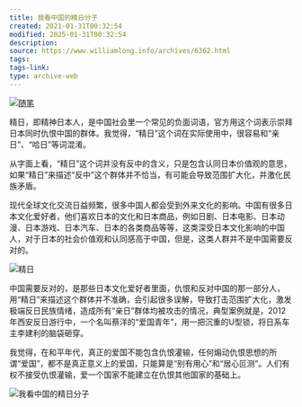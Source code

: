 ```yaml
---
title: 我看中国的精日分子
created: 2021-01-31T00:32:54
modified: 2025-01-31T00:32:54
description: 
source: https://www.williamlong.info/archives/6362.html
tags: 
tags-link: 
type: archive-web
---
```

[![随笔](https://www.williamlong.info/logo/Feeling.gif)](https://www.williamlong.info/tag/Feeling.html)

精日，即精神日本人，是中国社会里一个常见的负面词语，官方用这个词表示崇拜日本同时仇恨中国的群体。我觉得，“精日”这个词在实际使用中，很容易和“亲日”、“哈日”等词混淆。

从字面上看，“精日”这个词并没有反中的含义，只是包含认同日本价值观的意思，如果“精日”来描述“反中”这个群体并不恰当，有可能会导致范围扩大化，并激化民族矛盾。

现代全球文化交流日益频繁，很多中国人都会受到外来文化的影响。中国有很多日本文化爱好者，他们喜欢日本的文化和日本商品，例如日剧、日本电影、日本动漫、日本游戏、日本汽车、日本的各类商品等等，这类深受日本文化影响的中国人，对于日本的社会价值观和认同感高于中国，但是，这类人群并不是中国需要反对的。

![精日](https://www.williamlong.info/upload/6362_1.jpg)

中国需要反对的，是那些日本文化爱好者里面，仇恨和反对中国的那一部分人，用“精日”来描述这个群体并不准确，会引起很多误解，导致打击范围扩大化，激发极端反日民族情绪，造成所有“亲日”群体均被攻击的情况，典型案例就是，2012年西安反日游行中，一个名叫蔡洋的“爱国青年”，用一把沉重的U型锁，将日系车主李建利的脑袋砸穿。

我觉得，在和平年代，真正的爱国不能包含仇恨灌输，任何煽动仇恨思想的所谓“爱国”，都不是真正意义上的爱国，只能算是“别有用心”和“居心叵测”。人们有权不接受仇恨灌输，爱一个国家不能建立在仇恨其他国家的基础上。

![我看中国的精日分子](https://www.williamlong.info/logo/Feeling.jpg)